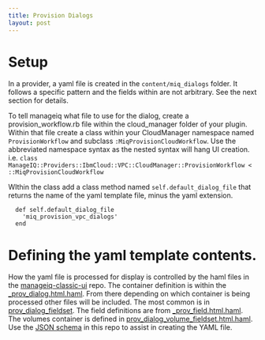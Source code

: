 ```yaml
---
title: Provision Dialogs
layout: post
---
```


# Setup

In a provider, a yaml file is created in the `content/miq_dialogs` folder. It follows a specific pattern and the fields within are not arbitrary. See the next section for details.

To tell manageiq what file to use for the dialog, create a provision_workflow.rb file within the cloud_manager folder of your plugin. Within that file create a class within your CloudManager namespace named `ProvisionWorkflow` and subclass `:MiqProvisionCloudWorkflow`. Use the abbreviated namespace syntax as the nested syntax will hang UI creation. i.e. `class ManageIQ::Providers::IbmCloud::VPC::CloudManager::ProvisionWorkflow < ::MiqProvisionCloudWorkflow`

WIthin the class add a class method named `self.default_dialog_file` that returns the name of the yaml template file, minus the yaml extension.

```
  def self.default_dialog_file
    'miq_provision_vpc_dialogs'
  end
```

# Defining the yaml template contents.

How the yaml file is processed for display is controlled by the haml files in the [manageiq-classic-ui](https://github.com/ManageIQ/manageiq-ui-classic) repo. The container definition is within the [_prov_dialog.html.haml](https://github.com/ManageIQ/manageiq-ui-classic/blob/master/app/views/shared/views/_prov_dialog.html.haml). From there depending on which container is being processed other files will be included. The most common is in [ prov_dialog_fieldset](https://github.com/ManageIQ/manageiq-ui-classic/blob/master/app/views/miq_request/_prov_dialog_fieldset.html.haml). The field definitions are from [_prov_field.html.haml](https://github.com/ManageIQ/manageiq-ui-classic/blob/master/app/views/miq_request/_prov_field.html.haml). The volumes container is defined in [prov_dialog_volume_fieldset.html.haml](https://github.com/ManageIQ/manageiq-ui-classic/blob/master/app/views/miq_request/_prov_dialog_volume_fieldset.html.haml). Use the [JSON schema](https://jaredm-ibm.github.io/miq_plugin_dev/schemas/cloud_manager_provision.json) in this repo to assist in creating the YAML file.

